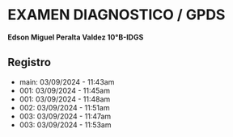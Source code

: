 # EXAMEN DIAGNOSTICO / GPDS
**Edson Miguel Peralta Valdez 10°B-IDGS**

## Registro
 - main: 03/09/2024 - 11:43am
 - 001: 03/09/2024 - 11:45am
 - 001: 03/09/2024 - 11:48am
 - 002: 03/09/2024 - 11:51am
 - 003: 03/09/2024 - 11:47am
 - 003: 03/09/2024 - 11:53am

